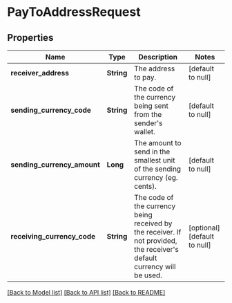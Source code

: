 # PayToAddressRequest
## Properties

| Name | Type | Description | Notes |
|------------ | ------------- | ------------- | -------------|
| **receiver\_address** | **String** | The address to pay. | [default to null] |
| **sending\_currency\_code** | **String** | The code of the currency being sent from the sender&#39;s wallet. | [default to null] |
| **sending\_currency\_amount** | **Long** | The amount to send in the smallest unit of the sending currency (eg. cents). | [default to null] |
| **receiving\_currency\_code** | **String** | The code of the currency being received by the receiver. If not provided, the receiver&#39;s default currency will be used. | [optional] [default to null] |

[[Back to Model list]](../README.md#documentation-for-models) [[Back to API list]](../README.md#documentation-for-api-endpoints) [[Back to README]](../README.md)

